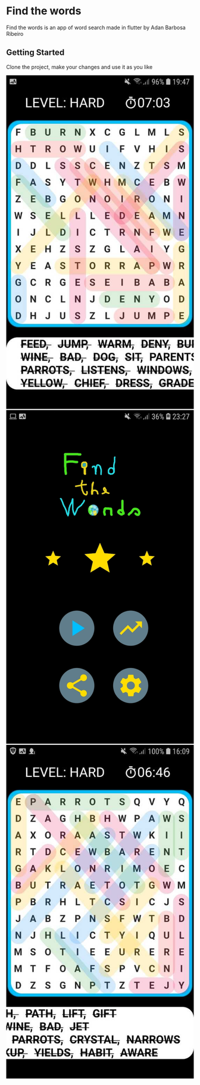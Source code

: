 # Find the words

Find the words is an app of word search made in flutter by Adan Barbosa Ribeiro

## Getting Started

Clone the project, make your changes and use it as you like

![alt text](https://github.com/AdaoProjects/word_search_flutter/blob/master/screenshots/screenshot_one.jpeg)
![alt text](https://github.com/AdaoProjects/word_search_flutter/blob/master/screenshots/screenshot_three.jpeg)
![alt text](https://github.com/AdaoProjects/word_search_flutter/blob/master/screenshots/screenshot_two.jpeg)
